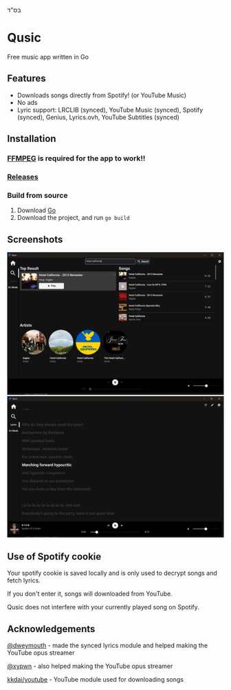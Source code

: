 בס"ד
# Qusic
Free music app written in Go

## Features
- Downloads songs directly from Spotify! (or YouTube Music)
- No ads
- Lyric support: LRCLIB (synced), YouTube Music (synced), Spotify (synced), Genius, Lyrics.ovh, YouTube Subtitles (synced)

## Installation
### [FFMPEG](https://ffmpeg.org/) is required for the app to work!!

### [Releases](https://github.com/oq-x/qusic/releases)

### Build from source
1. Download [Go](https://go.dev)
2. Download the project, and run `go build`

## Screenshots
![screenshot](screenshots/image.png)
![screenshot](screenshots/image-1.png)

## Use of Spotify cookie
Your spotify cookie is saved locally and is only used to decrypt songs and fetch lyrics.

If you don't enter it, songs will downloaded from YouTube.

Qusic does not interfere with your currently played song on Spotify.

## Acknowledgements
[@dweymouth](https://github.com/dweymouth) - made the synced lyrics module and helped making the YouTube opus streamer

[@xypwn](https://github.com/xypwn) - also helped making the YouTube opus streamer

[kkdai/youtube](https://github.com/kkdai/youtube) - YouTube module used for downloading songs